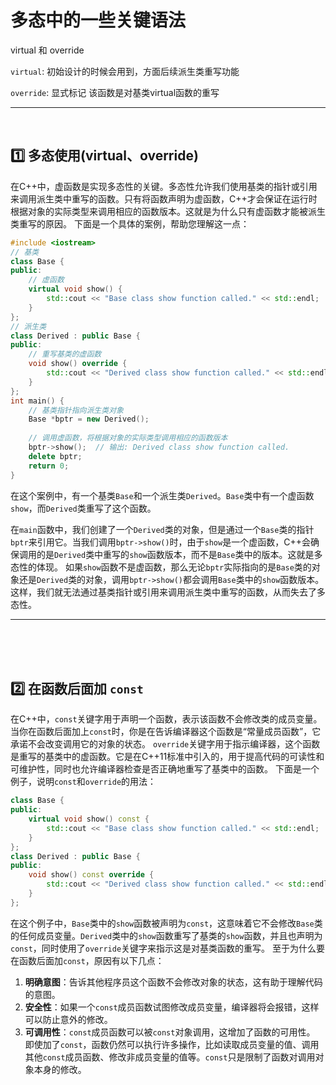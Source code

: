# 多态中的一些关键语法

virtual 和 override

`virtual`: 初始设计的时候会用到，方面后续派生类重写功能

`override`: 显式标记 该函数是对基类virtual函数的重写

---

<br>

## 1️⃣ 多态使用(virtual、override)

在C++中，虚函数是实现多态性的关键。多态性允许我们使用基类的指针或引用来调用派生类中重写的函数。只有将函数声明为虚函数，C++才会保证在运行时根据对象的实际类型来调用相应的函数版本。这就是为什么只有虚函数才能被派生类重写的原因。
下面是一个具体的案例，帮助您理解这一点：
```cpp
#include <iostream>
// 基类
class Base {
public:
    // 虚函数
    virtual void show() {
        std::cout << "Base class show function called." << std::endl;
    }
};
// 派生类
class Derived : public Base {
public:
    // 重写基类的虚函数
    void show() override {
        std::cout << "Derived class show function called." << std::endl;
    }
};
int main() {
    // 基类指针指向派生类对象
    Base *bptr = new Derived();
    
    // 调用虚函数，将根据对象的实际类型调用相应的函数版本
    bptr->show();  // 输出: Derived class show function called.
    delete bptr;
    return 0;
}
```
在这个案例中，有一个基类`Base`和一个派生类`Derived`。`Base`类中有一个虚函数`show`，而`Derived`类重写了这个函数。

在`main`函数中，我们创建了一个`Derived`类的对象，但是通过一个`Base`类的指针`bptr`来引用它。当我们调用`bptr->show()`时，由于`show`是一个虚函数，C++会确保调用的是`Derived`类中重写的`show`函数版本，而不是`Base`类中的版本。这就是多态性的体现。
如果`show`函数不是虚函数，那么无论`bptr`实际指向的是`Base`类的对象还是`Derived`类的对象，调用`bptr->show()`都会调用`Base`类中的`show`函数版本。这样，我们就无法通过基类指针或引用来调用派生类中重写的函数，从而失去了多态性。


---

<br>
<br>
<br>


## 2️⃣ 在函数后面加 `const`
在C++中，`const`关键字用于声明一个函数，表示该函数不会修改类的成员变量。当你在函数后面加上`const`时，你是在告诉编译器这个函数是“常量成员函数”，它承诺不会改变调用它的对象的状态。
`override`关键字用于指示编译器，这个函数是重写的基类中的虚函数。它是在C++11标准中引入的，用于提高代码的可读性和可维护性，同时也允许编译器检查是否正确地重写了基类中的函数。
下面是一个例子，说明`const`和`override`的用法：
```cpp
class Base {
public:
    virtual void show() const {
        std::cout << "Base class show function called." << std::endl;
    }
};
class Derived : public Base {
public:
    void show() const override {
        std::cout << "Derived class show function called." << std::endl;
    }
};
```
在这个例子中，`Base`类中的`show`函数被声明为`const`，这意味着它不会修改`Base`类的任何成员变量。`Derived`类中的`show`函数重写了基类的`show`函数，并且也声明为`const`，同时使用了`override`关键字来指示这是对基类函数的重写。
至于为什么要在函数后面加`const`，原因有以下几点：
1. **明确意图**：告诉其他程序员这个函数不会修改对象的状态，这有助于理解代码的意图。
2. **安全性**：如果一个`const`成员函数试图修改成员变量，编译器将会报错，这样可以防止意外的修改。
3. **可调用性**：`const`成员函数可以被`const`对象调用，这增加了函数的可用性。
   即使加了`const`，函数仍然可以执行许多操作，比如读取成员变量的值、调用其他`const`成员函数、修改非成员变量的值等。`const`只是限制了函数对调用对象本身的修改。
